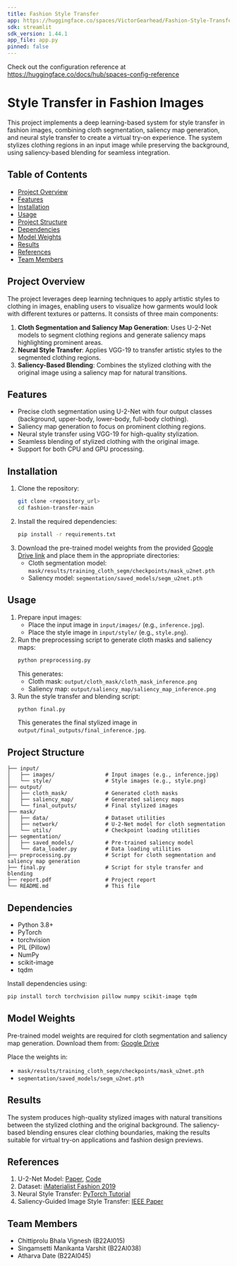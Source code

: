 ```yaml
---
title: Fashion Style Transfer
app: https://huggingface.co/spaces/VictorGearhead/Fashion-Style-Transfer
sdk: streamlit
sdk_version: 1.44.1
app_file: app.py
pinned: false
---
```


Check out the configuration reference at https://huggingface.co/docs/hub/spaces-config-reference
# Style Transfer in Fashion Images

This project implements a deep learning-based system for style transfer in fashion images, combining cloth segmentation, saliency map generation, and neural style transfer to create a virtual try-on experience. The system stylizes clothing regions in an input image while preserving the background, using saliency-based blending for seamless integration.

## Table of Contents
- [Project Overview](#project-overview)
- [Features](#features)
- [Installation](#installation)
- [Usage](#usage)
- [Project Structure](#project-structure)
- [Dependencies](#dependencies)
- [Model Weights](#model-weights)
- [Results](#results)
- [References](#references)
- [Team Members](#team-members)

## Project Overview
The project leverages deep learning techniques to apply artistic styles to clothing in images, enabling users to visualize how garments would look with different textures or patterns. It consists of three main components:
1. **Cloth Segmentation and Saliency Map Generation**: Uses U-2-Net models to segment clothing regions and generate saliency maps highlighting prominent areas.
2. **Neural Style Transfer**: Applies VGG-19 to transfer artistic styles to the segmented clothing regions.
3. **Saliency-Based Blending**: Combines the stylized clothing with the original image using a saliency map for natural transitions.

## Features
- Precise cloth segmentation using U-2-Net with four output classes (background, upper-body, lower-body, full-body clothing).
- Saliency map generation to focus on prominent clothing regions.
- Neural style transfer using VGG-19 for high-quality stylization.
- Seamless blending of stylized clothing with the original image.
- Support for both CPU and GPU processing.

## Installation
1. Clone the repository:
   ```bash
   git clone <repository_url>
   cd fashion-transfer-main
   ```
2. Install the required dependencies:
   ```bash
   pip install -r requirements.txt
   ```
3. Download the pre-trained model weights from the provided [Google Drive link](https://drive.google.com/drive/folders/1FswqwdYqUvuS_kFIk-BnBK2nBh2MYrAY?usp=sharing) and place them in the appropriate directories:
   - Cloth segmentation model: `mask/results/training_cloth_segm/checkpoints/mask_u2net.pth`
   - Saliency model: `segmentation/saved_models/segm_u2net.pth`

## Usage
1. Prepare input images:
   - Place the input image in `input/images/` (e.g., `inference.jpg`).
   - Place the style image in `input/style/` (e.g., `style.png`).
2. Run the preprocessing script to generate cloth masks and saliency maps:
   ```bash
   python preprocessing.py
   ```
   This generates:
   - Cloth mask: `output/cloth_mask/cloth_mask_inference.png`
   - Saliency map: `output/saliency_map/saliency_map_inference.png`
3. Run the style transfer and blending script:
   ```bash
   python final.py
   ```
   This generates the final stylized image in `output/final_outputs/final_inference.jpg`.

## Project Structure
```
├── input/
│   ├── images/                # Input images (e.g., inference.jpg)
│   └── style/                 # Style images (e.g., style.png)
├── output/
│   ├── cloth_mask/            # Generated cloth masks
│   ├── saliency_map/          # Generated saliency maps
│   └── final_outputs/         # Final stylized images
├── mask/
│   ├── data/                  # Dataset utilities
│   ├── network/               # U-2-Net model for cloth segmentation
│   └── utils/                 # Checkpoint loading utilities
├── segmentation/
│   ├── saved_models/          # Pre-trained saliency model
│   └── data_loader.py         # Data loading utilities
├── preprocessing.py           # Script for cloth segmentation and saliency map generation
├── final.py                   # Script for style transfer and blending
├── report.pdf                 # Project report
└── README.md                  # This file
```

## Dependencies
- Python 3.8+
- PyTorch
- torchvision
- PIL (Pillow)
- NumPy
- scikit-image
- tqdm

Install dependencies using:
```bash
pip install torch torchvision pillow numpy scikit-image tqdm
```

## Model Weights
Pre-trained model weights are required for cloth segmentation and saliency map generation. Download them from:
[Google Drive](https://drive.google.com/drive/folders/1FswqwdYqUvuS_kFIk-BnBK2nBh2MYrAY?usp=sharing)

Place the weights in:
- `mask/results/training_cloth_segm/checkpoints/mask_u2net.pth`
- `segmentation/saved_models/segm_u2net.pth`

## Results
The system produces high-quality stylized images with natural transitions between the stylized clothing and the original background. The saliency-based blending ensures clear clothing boundaries, making the results suitable for virtual try-on applications and fashion design previews.

## References
1. U-2-Net Model: [Paper](https://arxiv.org/abs/2005.09007), [Code](https://github.com/xuebinqin/U-2-Net)
2. Dataset: [iMaterialist Fashion 2019](https://www.kaggle.com/c/imaterialist-fashion-2019-FGVC6/data)
3. Neural Style Transfer: [PyTorch Tutorial](https://pytorch.org/tutorials/advanced/neural_style_tutorial.html)
4. Saliency-Guided Image Style Transfer: [IEEE Paper](https://ieeexplore.ieee.org/abstract/document/8794904)

## Team Members
- Chittiprolu Bhala Vignesh (B22AI015)
- Singamsetti Manikanta Varshit (B22AI038)
- Atharva Date (B22AI045)
